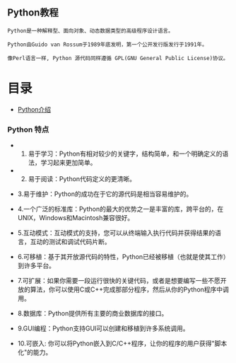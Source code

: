 Python教程
---

    Python是一种解释型、面向对象、动态数据类型的高级程序设计语言。

    Python由Guido van Rossum于1989年底发明，第一个公开发行版发行于1991年。

    像Perl语言一样, Python 源代码同样遵循 GPL(GNU General Public License)协议。


目录
===
- [Python介绍]()

### Python 特点
- 1. 易于学习：Python有相对较少的关键字，结构简单，和一个明确定义的语法，学习起来更加简单。

- 2. 易于阅读：Python代码定义的更清晰。

- 3.易于维护：Python的成功在于它的源代码是相当容易维护的。

- 4.一个广泛的标准库：Python的最大的优势之一是丰富的库，跨平台的，在UNIX，Windows和Macintosh兼容很好。

- 5.互动模式：互动模式的支持，您可以从终端输入执行代码并获得结果的语言，互动的测试和调试代码片断。

- 6.可移植：基于其开放源代码的特性，Python已经被移植（也就是使其工作）到许多平台。

- 7.可扩展：如果你需要一段运行很快的关键代码，或者是想要编写一些不愿开放的算法，你可以使用C或C++完成那部分程序，然后从你的Python程序中调用。

- 8.数据库：Python提供所有主要的商业数据库的接口。

- 9.GUI编程：Python支持GUI可以创建和移植到许多系统调用。

- 10.可嵌入: 你可以将Python嵌入到C/C++程序，让你的程序的用户获得"脚本化"的能力。